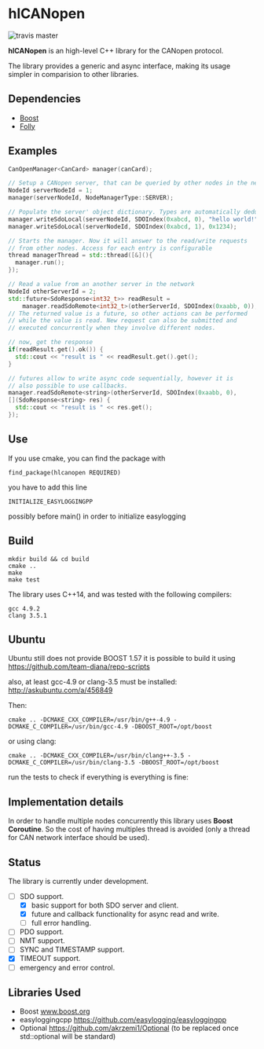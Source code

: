 # hlCANopen

![travis master](https://travis-ci.org/team-diana/hlCANopen.svg?branch=master)

**hlCANopen** is an high-level C++ library for the CANopen protocol.

The library provides a generic and async interface, making its usage simpler
in comparision to other libraries.

## Dependencies

- [Boost](www.boost.org)
- [Folly](https://github.com/facebook/folly)

## Examples

```c++
CanOpenManager<CanCard> manager(canCard);

// Setup a CANopen server, that can be queried by other nodes in the network.
NodeId serverNodeId = 1;
manager(serverNodeId, NodeManagerType::SERVER);

// Populate the server' object dictionary. Types are automatically deduced.
manager.writeSdoLocal(serverNodeId, SDOIndex(0xabcd, 0), "hello world!");
manager.writeSdoLocal(serverNodeId, SDOIndex(0xabcd, 1), 0x1234);

// Starts the manager. Now it will answer to the read/write requests
// from other nodes. Access for each entry is configurable
thread managerThread = std::thread([&](){
  manager.run();
});

// Read a value from an another server in the network
NodeId otherServerId = 2;
std::future<SdoResponse<int32_t>> readResult =
    manager.readSdoRemote<int32_t>(otherServerId, SDOIndex(0xaabb, 0));
// The returned value is a future, so other actions can be performed
// while the value is read. New request can also be submitted and
// executed concurrently when they involve different nodes.

// now, get the response
if(readResult.get().ok()) {
  std::cout << "result is " << readResult.get().get();
}

// futures allow to write async code sequentially, however it is
// also possible to use callbacks.
manager.readSdoRemote<string>(otherServerId, SDOIndex(0xaabb, 0),
[](SdoResponse<string> res) {
  std::cout << "result is " << res.get();
});
```

## Use

If you use cmake, you can find the package with
```
find_package(hlcanopen REQUIRED)
```

you have to add this line

```
INITIALIZE_EASYLOGGINGPP
```

possibly before main() in order to initialize easylogging

## Build
```
mkdir build && cd build
cmake ..
make
make test
```
The library uses C++14, and was tested with the following compilers:

```
gcc 4.9.2
clang 3.5.1
```

## Ubuntu
Ubuntu still does not provide BOOST 1.57
it is possible to build it using https://github.com/team-diana/repo-scripts

also, at least gcc-4.9 or clang-3.5 must be installed:
http://askubuntu.com/a/456849

Then:

```
cmake .. -DCMAKE_CXX_COMPILER=/usr/bin/g++-4.9 -DCMAKE_C_COMPILER=/usr/bin/gcc-4.9 -DBOOST_ROOT=/opt/boost
```

or using clang:

```
cmake .. -DCMAKE_CXX_COMPILER=/usr/bin/clang++-3.5 -DCMAKE_C_COMPILER=/usr/bin/clang-3.5 -DBOOST_ROOT=/opt/boost
```

run the tests to check if everything is everything is fine:

## Implementation details
In order to handle multiple nodes concurrently this library uses **Boost Coroutine**. So the
cost of having multiples thread is avoided (only a thread for CAN network interface should be used).

## Status

The library is currently under development.

- [ ] SDO support.
  - [x] basic support for both SDO server and client.
  - [x] future and callback functionality for async read and write.
  - [ ] full error handling.
- [ ] PDO support.
- [ ] NMT support.
- [ ] SYNC and TIMESTAMP support.
- [x] TIMEOUT support.
- [ ] emergency and error control.

## Libraries Used
- Boost www.boost.org
- easyloggingcpp https://github.com/easylogging/easyloggingpp
- Optional https://github.com/akrzemi1/Optional (to be replaced once std::optional will be standard)
